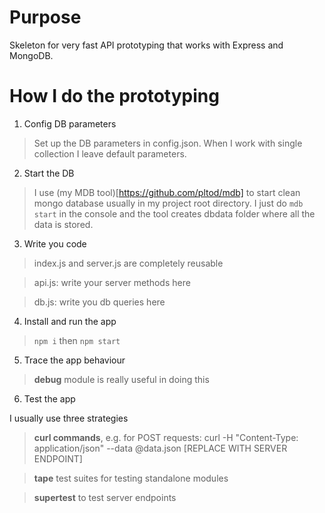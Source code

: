 # Purpose

Skeleton for very fast API prototyping that works with Express and MongoDB.

# How I do the prototyping

1. Config DB parameters

> Set up the DB parameters in config.json. When I work with single collection I leave default parameters.

2. Start the DB

> I use (my MDB tool)[https://github.com/pltod/mdb] to start clean mongo database usually in my project root directory. I just do ```mdb start``` in the console and the tool creates dbdata folder where all the data is stored.

3. Write you code

> index.js and server.js are completely reusable

> api.js: write your server methods here

> db.js: write you db queries here

4. Install and run the app

> ```npm i``` then ```npm start```

5. Trace the app behaviour

> **debug** module is really useful in doing this

6. Test the app

I usually use three strategies

> **curl commands**, e.g. for POST requests: curl -H "Content-Type: application/json" --data @data.json [REPLACE WITH SERVER ENDPOINT]

> **tape** test suites for testing standalone modules

> **supertest** to test server endpoints